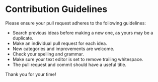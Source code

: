 # Contribution Guidelines

Please ensure your pull request adheres to the following guidelines:

- Search previous ideas before making a new one, as yours may be a duplicate.
- Make an individual pull request for each idea.
- New categories and improvements are welcome.
- Check your spelling and grammar.
- Make sure your text editor is set to remove trailing whitespace.
- The pull request and commit should have a useful title.

Thank you for your time!
